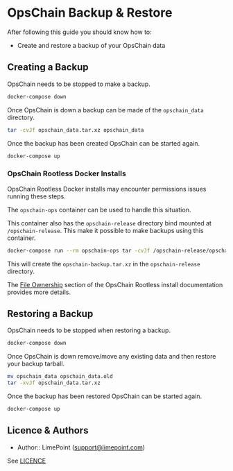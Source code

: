 # OpsChain Backup & Restore

After following this guide you should know how to:

- Create and restore a backup of your OpsChain data

## Creating a Backup

OpsChain needs to be stopped to make a backup.

```bash
docker-compose down
```

Once OpsChain is down a backup can be made of the `opschain_data` directory.

```bash
tar -cvJf opschain_data.tar.xz opschain_data
```

Once the backup has been created OpsChain can be started again.

```bash
docker-compose up
```

### OpsChain Rootless Docker Installs

OpsChain Rootless Docker installs may encounter permissions issues running these steps.

The `opschain-ops` container can be used to handle this situation.

This container also has the `opschain-release` directory bind mounted at `/opschain-release`. This make it possible to make backups using this container.

```bash
docker-compose run --rm opschain-ops tar -cvJf /opschain-release/opschain-backup.tar.xz /opschain_data
```

This will create the `opschain-backup.tar.xz` in the `opschain-release` directory.

The [File Ownership](rootless_install.md#file-ownership) section of the OpsChain Rootless install documentation provides more details.

## Restoring a Backup

OpsChain needs to be stopped when restoring a backup.

```bash
docker-compose down
```

Once OpsChain is down remove/move any existing data and then restore your backup tarball.

```bash
mv opschain_data opschain_data.old
tar -xvJf opschain_data.tar.xz
```

Once the backup has been restored OpsChain can be started again.

```bash
docker-compose up
```

## Licence & Authors

- Author:: LimePoint (support@limepoint.com)

See [LICENCE](../../LICENCE)
